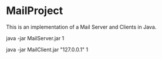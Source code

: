 # MailProject

This is an implementation of a Mail Server and Clients in Java.   

java -jar MailServer.jar 1

java -jar MailClient.jar "127.0.0.1" 1


